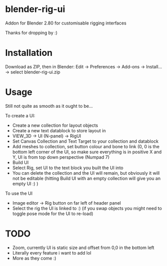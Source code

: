 # blender-rig-ui
Addon for Blender 2.80 for customisable rigging interfaces

Thanks for dropping by :)

# Installation
Download as ZIP, then in Blender:
  Edit -> Preferences -> Add-ons -> Install... -> select blender-rig-ui.zip
  
# Usage
Still not quite as smooth as it ought to be...

  To create a UI:
  
 - Create a new collection for layout objects
 - Create a new text datablock to store layout in
 - VIEW_3D -> UI (N-panel) -> RigUI
 - Set Canvas Collection and Text Target to your collection and datablock
 - Add meshes to collection, set button colour and bone to link (0, 0 is the bottom left corner of the UI, so make sure everything is in positive X and Y, UI is from top down perspective (Numpad 7)
 - Build UI
 - Select Rig, set UI to the text block you built the UI into
 - You can delete the collection and the UI will remain, but obviously it will not be editable (hitting Build UI with an empty collection will give you an empty UI :) )
 
 To use the UI
 
 - Image editor -> Rig button on far left of header panel
 - Select the rig the UI is linked to :)
 (if you swap objects you might need to toggle pose mode for the UI to re-load)
 
# TODO
  - Zoom, currently UI is static size and offset from 0,0 in the bottom left
  - Literally every feature i want to add lol
  - More as they come :)
